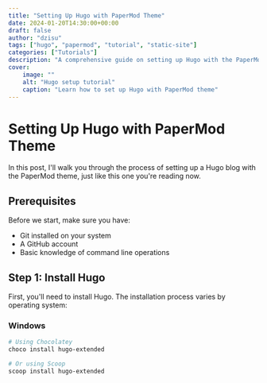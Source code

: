 ```yaml
---
title: "Setting Up Hugo with PaperMod Theme"
date: 2024-01-20T14:30:00+00:00
draft: false
author: "dzisu"
tags: ["hugo", "papermod", "tutorial", "static-site"]
categories: ["Tutorials"]
description: "A comprehensive guide on setting up Hugo with the PaperMod theme for your blog"
cover:
    image: ""
    alt: "Hugo setup tutorial"
    caption: "Learn how to set up Hugo with PaperMod theme"
---
```


# Setting Up Hugo with PaperMod Theme

In this post, I'll walk you through the process of setting up a Hugo blog with the PaperMod theme, just like this one you're reading now.

## Prerequisites

Before we start, make sure you have:

- Git installed on your system
- A GitHub account
- Basic knowledge of command line operations

## Step 1: Install Hugo

First, you'll need to install Hugo. The installation process varies by operating system:

### Windows
```bash
# Using Chocolatey
choco install hugo-extended

# Or using Scoop
scoop install hugo-extended
